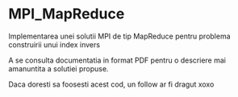 # MPI_MapReduce
Implementarea unei solutii MPI de tip MapReduce pentru problema construirii unui index invers

A se consulta documentatia in format PDF pentru o descriere mai amanuntita a solutiei propuse.

Daca doresti sa foosesti acest cod, un follow ar fi dragut xoxo
